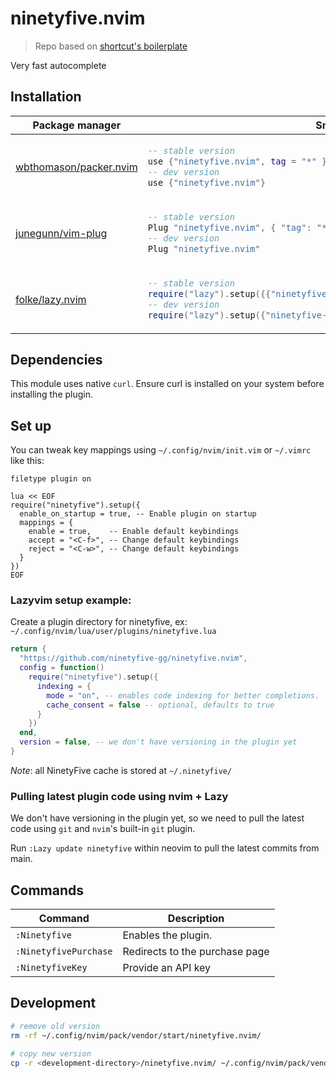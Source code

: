 # ninetyfive.nvim

> Repo based on [shortcut's boilerplate](https://github.com/shortcuts/neovim-plugin-boilerplate)

Very fast autocomplete

</div>

## Installation

<div align="center">
<table>
<thead>
<tr>
<th>Package manager</th>
<th>Snippet</th>
</tr>
</thead>
<tbody>
<tr>
<td>

[wbthomason/packer.nvim](https://github.com/wbthomason/packer.nvim)

</td>
<td>

```lua
-- stable version
use {"ninetyfive.nvim", tag = "*" }
-- dev version
use {"ninetyfive.nvim"}
```

</td>
</tr>
<tr>
<td>

[junegunn/vim-plug](https://github.com/junegunn/vim-plug)

</td>
<td>

```lua
-- stable version
Plug "ninetyfive.nvim", { "tag": "*" }
-- dev version
Plug "ninetyfive.nvim"
```

</td>
</tr>
<tr>
<td>

[folke/lazy.nvim](https://github.com/folke/lazy.nvim)

</td>
<td>

```lua
-- stable version
require("lazy").setup({{"ninetyfive-gg/ninetyfive.nvim", version = "*"}})
-- dev version
require("lazy").setup({"ninetyfive-gg/ninetyfive.nvim"})
```

</td>
</tr>
</tbody>
</table>
</div>

## Dependencies

This module uses native `curl`. Ensure curl is installed on your system before installing the plugin.

## Set up

You can tweak key mappings using `~/.config/nvim/init.vim` or `~/.vimrc` like this:

```vim
filetype plugin on

lua << EOF
require("ninetyfive").setup({
  enable_on_startup = true, -- Enable plugin on startup
  mappings = {
    enable = true,    -- Enable default keybindings
    accept = "<C-f>", -- Change default keybindings
    reject = "<C-w>", -- Change default keybindings
  }
})
EOF
```

### Lazyvim setup example:

Create a plugin directory for ninetyfive, ex: `~/.config/nvim/lua/user/plugins/ninetyfive.lua`

```lua
return {
  "https://github.com/ninetyfive-gg/ninetyfive.nvim",
  config = function()
    require("ninetyfive").setup({
      indexing = {
        mode = "on", -- enables code indexing for better completions. 'ask' by default.
        cache_consent = false -- optional, defaults to true
      }
    })
  end,
  version = false, -- we don't have versioning in the plugin yet
}
```

*Note*: all NinetyFive cache is stored at `~/.ninetyfive/`

### Pulling latest plugin code using nvim + Lazy

We don't have versioning in the plugin yet, so we need to pull the latest code using `git` and `nvim`'s built-in `git` plugin.

Run `:Lazy update ninetyfive` within neovim to pull the latest commits from main.


## Commands

| Command               | Description                    |
| --------------------- | ------------------------------ |
| `:Ninetyfive`         | Enables the plugin.            |
| `:NinetyfivePurchase` | Redirects to the purchase page |
| `:NinetyfiveKey`      | Provide an API key             |

## Development

```bash
# remove old version
rm -rf ~/.config/nvim/pack/vendor/start/ninetyfive.nvim/

# copy new version
cp -r <development-directory>/ninetyfive.nvim/ ~/.config/nvim/pack/vendor/start/ninetyfive.nvim/
```